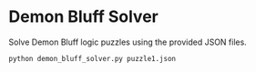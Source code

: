 # Demon Bluff Solver

Solve Demon Bluff logic puzzles using the provided JSON files.

```bash
python demon_bluff_solver.py puzzle1.json
```

